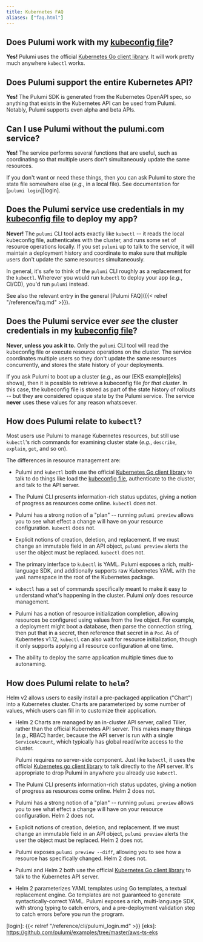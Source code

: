 ```yaml
---
title: Kubernetes FAQ
aliases: ["faq.html"]
---
```


## Does Pulumi work with my [kubeconfig file][kubeconfig]?

**Yes!** Pulumi uses the official [Kubernetes Go client library][client-go]. It
will work pretty much anywhere `kubectl` works.

## Does Pulumi support the entire Kubernetes API?

**Yes!** The Pulumi SDK is generated from the Kubernetes OpenAPI spec, so anything that exists in
the Kubernetes API can be used from Pulumi. Notably, Pulumi supports even alpha and beta APIs.

## Can I use Pulumi without the pulumi.com service?

**Yes!** The service performs several functions that are useful, such as coordinating so that
multiple users don't simultaneously update the same resources.

If you don't want or need these things, then you can ask Pulumi to store the state file somewhere
else (_e.g._, in a local file). See documentation for [`pulumi login`][login].

## Does the Pulumi service use credentials in my [kubeconfig file][kubeconfig] to deploy my app?

**Never!** The `pulumi` CLI tool acts exactly like `kubectl` -- it reads the local kubeconfig file,
authenticates with the cluster, and runs some set of resource operations locally. If you set
`pulumi` up to talk to the service, it will maintain a deployment history and coordinate to make
sure that multiple users don't update the same resources simultaneously.

In general, it's safe to think of the `pulumi` CLI roughly as a replacement for the `kubectl`.
Wherever you would run `kubectl` to deploy your app (_e.g._, CI/CD), you'd run `pulumi` instead.

See also the relevant entry in the general [Pulumi FAQ]({{< relref "/reference/faq.md" >}}).

## Does the Pulumi service ever _see_ the cluster credentials in my [kubeconfig file][kubeconfig]?

**Never, unless you ask it to.** Only the `pulumi` CLI tool will read the kubeconfig file or execute
resource operations on the cluster. The service coordinates multiple users so they don't update the
same resources concurrently, and stores the state history of your deployments.

If you ask Pulumi to boot up a cluster (_e.g._, as our [EKS example][eks] shows), then it is
possible to retrieve a kubeconfig file _for that cluster_. In this case, the kubeconfig file is
stored as part of the state history of rollouts -- but they are considered opaque state by the
Pulumi service. The service **never** uses these values for any reason whatsoever.

## How does Pulumi relate to `kubectl`?

Most users use Pulumi to manage Kubernetes resources, but still use `kubectl`'s rich commands for
examining cluster state (_e.g._, `describe`, `explain`, `get`, and so on).

The differences in resource management are:

 *  Pulumi and `kubectl` both use the official [Kubernetes Go client library][client-go] to talk to do
    things like load the [kubeconfig file][kubeconfig], authenticate to the cluster, and talk to the
    API server.

 *  The Pulumi CLI presents information-rich status updates, giving a notion of progress as resources
    come online. `kubectl` does not.

 *  Pulumi has a strong notion of a "plan" -- running `pulumi preview` allows you to see what effect
    a change will have on your resource configuration. `kubectl` does not.

 *  Explicit notions of creation, deletion, and replacement. If we must change an immutable field in
    an API object, `pulumi preview` alerts the user the object must be replaced. `kubectl` does not.

 *  The primary interface to `kubectl` is YAML. Pulumi exposes a rich, multi-language SDK, and
    additionally supports raw Kubernetes YAML with the `yaml` namespace in the root of the Kubernetes
    package.

 *  `kubectl` has a set of commands specifically meant to make it easy to understand what's happening
    in the cluster. Pulumi _only_ does resource management.

 *  Pulumi has a notion of resource initialization completion, allowing resources be configured using
    values from the live object. For example, a deployment might boot a database, then parse the
    connection string, then put that in a secret, then reference that secret in a `Pod`. As of
    Kubernetes v1.12, `kubectl` can also wait for resource initialization, though it only supports
    applying all resource configuration at one time.

 *  The ability to deploy the same application multiple times due to autonaming.

## How does Pulumi relate to `helm`?

Helm v2 allows users to easily install a pre-packaged application ("Chart") into a Kubernetes
cluster. Charts are parameterized by some number of values, which users can fill in to customize
their application.

 *  Helm 2 Charts are managed by an in-cluster API server, called Tiller, rather than the official
    Kubernetes API server. This makes many things (_e.g._, RBAC) harder, because the API server is run
    with a single `ServiceAccount`, which typically has global read/write access to the cluster.

    Pulumi requires no server-side component. Just like `kubectl`, it uses the official [Kubernetes go
    client library][client-go] to talk directly to the API server. It's appropriate to drop Pulumi in
    anywhere you already use `kubectl`.

 *  The Pulumi CLI presents information-rich status updates, giving a notion of progress as resources
    come online. Helm 2 does not.

 *  Pulumi has a strong notion of a "plan" -- running `pulumi preview` allows you to see what effect
    a change will have on your resource configuration. Helm 2 does not.

 *  Explicit notions of creation, deletion, and replacement. If we must change an immutable field in
    an API object, `pulumi preview` alerts the user the object must be replaced. Helm 2 does not.

 *  Pulumi exposes `pulumi preview --diff`, allowing you to see how a resource has specifically
    changed. Helm 2 does not.

 *  Pulumi and Helm 2 both use the official [Kubernetes Go client library][client-go] to talk to the
    Kubernetes API server.

 *  Helm 2 parameterizes YAML templates using Go templates, a textual replacement engine. Go templates
    are not guaranteed to generate syntactically-correct YAML. Pulumi exposes a rich, multi-language
    SDK, with strong typing to catch errors, and a pre-deployment validation step to catch errors
    before you run the program.


[kubeconfig]: https://kubernetes.io/docs/concepts/configuration/organize-cluster-access-kubeconfig/
[client-go]: https://github.com/kubernetes/client-go
[login]: {{< relref "/reference/cli/pulumi_login.md" >}}
[eks]: https://github.com/pulumi/examples/tree/master/aws-ts-eks
